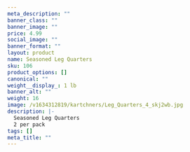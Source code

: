 ```yaml
---
meta_description: ""
banner_class: ""
banner_image: ""
price: 4.99
social_image: ""
banner_format: ""
layout: product
name: Seasoned Leg Quarters
sku: 106
product_options: []
canonical: ""
weight__display_: 1 lb
banner_alt: ""
weight: 16
image: /v1634312819/kartchners/Leg_Quarters_4_skj2wb.jpg
description: |-
  Seasoned Leg Quarters
  2 per pack
tags: []
meta_title: ""
---
```

